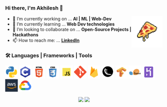 ### Hi there, I'm Akhilesh 👋

<img align="right" src="https://github.com/AkhileshThite/Portfolio/blob/main/static/images/pizza.gif" width="100"></img>

- 🔭 I’m currently working on ... **AI | ML | Web-Dev**
- 🌱 I’m currently learning ... **Web Dev technologies**
- 🔗 I’m looking to collaborate on ... **Open-Source Projects | Hackathons**
- 📫 How to reach me: ... **[LinkedIn](https://www.linkedin.com/in/akhileshthite/)**


### 🛠️ Languages | Frameworks | Tools
<img src="https://github.com/AkhileshThite/Portfolio/blob/main/Logos/python.png" width="40" height="40"></img>
<img src="https://github.com/AkhileshThite/Portfolio/blob/main/Logos/c.png" width="40" height="40"></img>
<img src="https://github.com/AkhileshThite/Portfolio/blob/main/Logos/html.png" width="40" height="40"></img>
<img src="https://github.com/AkhileshThite/Portfolio/blob/main/Logos/css.png" width="40" height="40"></img>
<img src="https://github.com/AkhileshThite/Portfolio/blob/main/Logos/js.png" width="40" height="40"></img>
<img src="https://github.com/AkhileshThite/Portfolio/blob/main/Logos/git.png" width="40" height="40"></img>
<img src="https://github.com/AkhileshThite/Portfolio/blob/main/Logos/firebase.png" width="40" height="40"></img>
<img src="https://github.com/AkhileshThite/Portfolio/blob/main/Logos/flask.png" width="40" height="40"></img>
<img src="https://github.com/AkhileshThite/Portfolio/blob/main/Logos/tf.png" width="40" height="40"></img>
<img src="https://github.com/AkhileshThite/Portfolio/blob/main/Logos/scikit.png" width="40" height="40"></img>
<img src="https://github.com/AkhileshThite/Portfolio/blob/main/Logos/heroku.png" width="40" height="40"></img>
<img src="https://github.com/AkhileshThite/Portfolio/blob/main/Logos/aws.jpg" width="40" height="40"></img>
<img src="https://github.com/AkhileshThite/Portfolio/blob/main/Logos/gcp.png" width="40" height="40"></img>


<p align= "center">
<img width="48%" src= "https://github-readme-stats.vercel.app/api?username=akhileshthite&theme=radical" />
<img width="48%" src="https://github-readme-streak-stats.herokuapp.com/?user=akhileshthite&theme=radical" />
<p/>
